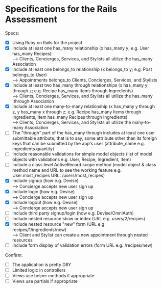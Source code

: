 # Specifications for the Rails Assessment

Specs:
- [x] Using Ruby on Rails for the project<br>
- [x] Include at least one has_many relationship (x has_many y; e.g. User has_many Recipes) <br>
        --> Clients, Concierges, Services, and Stylists all utilize the has_many Association
- [x] Include at least one belongs_to relationship (x belongs_to y; e.g. Post belongs_to User)<br>
        --> Appointments belongs_to Clients, Concierges, Services, and Stylists
- [x] Include at least two has_many through relationships (x has_many y through z; e.g. Recipe has_many Items through Ingredients)<br>
        --> Clients, Concierges, Services, and Stylists all utilize the has_many :through Association
- [x] Include at least one many-to-many relationship (x has_many y through z, y has_many x through z; e.g. Recipe has_many Items through Ingredients, Item has_many Recipes through Ingredients)<br>
        --> Clients, Concierges, Services, and Stylists all utilize the many-to-many Association
- [ ] The "through" part of the has_many through includes at least one user submittable attribute, that is to say, some attribute other than its foreign keys that can be submitted by the app's user (attribute_name e.g. ingredients.quantity)
- [ ] Include reasonable validations for simple model objects (list of model objects with validations e.g. User, Recipe, Ingredient, Item)
- [ ] Include a class level ActiveRecord scope method (model object & class method name and URL to see the working feature e.g. User.most_recipes URL: /users/most_recipes)
- [x] Include signup (how e.g. Devise)<br>
        --> Concierge accepts new user sign up
- [x] Include login (how e.g. Devise)<br>
        --> Concierge accepts new user sign up
- [x] Include logout (how e.g. Devise)<br>
        --> Concierge accepts new user sign up
- [ ] Include third party signup/login (how e.g. Devise/OmniAuth)
- [ ] Include nested resource show or index (URL e.g. users/2/recipes)
- [x] Include nested resource "new" form (URL e.g. recipes/1/ingredients/new)<br>
        --> Client and Stylist can create a new appointment through nested resources 
- [ ] Include form display of validation errors (form URL e.g. /recipes/new)

Confirm:
- [ ] The application is pretty DRY
- [ ] Limited logic in controllers
- [ ] Views use helper methods if appropriate
- [ ] Views use partials if appropriate